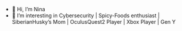 - 👋 Hi, I’m Nina 
- 👀 I’m interesting in Cybersecurity | Spicy-Foods enthusiast | SiberianHusky’s Mom | OculusQuest2 Player | Xbox Player | Gen Y

